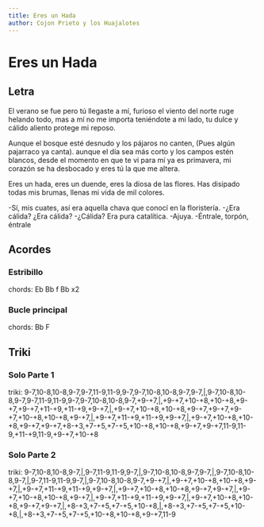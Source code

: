 ```yaml
---
title: Eres un Hada
author: Cojon Prieto y los Huajalotes
---
```

# Eres un Hada
## Letra
El verano se fue pero tú llegaste a mí,
furioso el viento del norte ruge helando todo,
mas a mí no me importa teniéndote a mi lado,
tu dulce y cálido aliento protege mi reposo.

Aunque el bosque esté desnudo y los pájaros no canten,
(Pues algún pajarraco ya canta).
aunque el día sea más corto y los campos estén blancos,
desde el momento en que te vi para mí ya es primavera,
mi corazón se ha desbocado y eres tú la que me altera.

Eres un hada, eres un duende, 
eres la diosa de las flores.
Has disipado todas mis brumas,
llenas mi vida de mil colores.

-Sí, mis cuates, así era aquella chava que conocí en la floristería.
-¿Era cálida? ¿Era cálida?
-¿Cálida? Era pura catalítica.
-Ajuya.
-Éntrale, torpón, éntrale

## Acordes
### Estribillo

chords: Eb Bb f Bb x2

### Bucle principal 

chords: Bb F

## Triki
### Solo Parte 1
triki: 9-7,10-8,10-8,9-7,9-7,11-9,11-9,9-7,9-7,10-8,10-8,9-7,9-7,|,9-7,10-8,10-8,9-7,9-7,11-9,11-9,9-7,9-7,10-8,10-8,9-7,+9-+7,|,+9-+7,+10-+8,+10-+8,+9-+7,+9-+7,+11-+9,+11-+9,+9-+7,|,+9-+7,+10-+8,+10-+8,+9-+7,+9-+7,+9-+7,+10-+8,+10-+8,+9-+7,|,+9-+7,+11-+9,+11-+9,+9-+7,|,+9-+7,+10-+8,+10-+8,+9-+7,+9-+7,+8-+3,+7-+5,+7-+5,+10-+8,+10-+8,+9-+7,+9-+7,11-9,11-9,+11-+9,11-9,+9-+7,+10-+8
### Solo Parte 2
triki: 9-7,10-8,10-8,9-7,|,9-7,11-9,11-9,9-7,|,9-7,10-8,10-8,9-7,9-7,|,9-7,10-8,10-8,9-7,|,9-7,11-9,11-9,9-7,|,9-7,10-8,10-8,9-7,+9-+7,|,+9-+7,+10-+8,+10-+8,+9-+7,|,+9-+7,+11-+9,+11-+9,+9-+7,|,+9-+7,+10-+8,+10-+8,+9-+7,+9-+7,|,+9-+7,+10-+8,+10-+8,+9-+7,|,+9-+7,+11-+9,+11-+9,+9-+7,|,+9-+7,+10-+8,+10-+8,+9-+7,+9-+7,|,+8-+3,+7-+5,+7-+5,+10-+8,|,+8-+3,+7-+5,+7-+5,+10-+8,|,+8-+3,+7-+5,+7-+5,+10-+8,+10-+8,+9-+7,11-9
